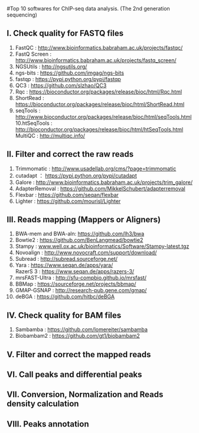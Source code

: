 #Top 10 softwares for ChIP-seq data analysis. (The 2nd generation sequencing)
             
## I. Check quality for FASTQ files
  1. FastQC : http://www.bioinformatics.babraham.ac.uk/projects/fastqc/              
  2. FastQ Screen : http://www.bioinformatics.babraham.ac.uk/projects/fastq_screen/                  
  3. NGSUtils : http://ngsutils.org/          
  4. ngs-bits : https://github.com/imgag/ngs-bits                   
  5. fastqp : https://pypi.python.org/pypi/fastqp            
  6. QC3 : https://github.com/slzhao/QC3                      
  7. Rqc : https://bioconductor.org/packages/release/bioc/html/Rqc.html               
  8. ShortRead : https://bioconductor.org/packages/release/bioc/html/ShortRead.html              
  9. seqTools : http://www.bioconductor.org/packages/release/bioc/html/seqTools.html     
  10.htSeqTools : http://bioconductor.org/packages/release/bioc/html/htSeqTools.html                                        
  MultiQC : http://multiqc.info/ 
                          
## II. Filter and correct the raw reads
  1. Trimmomatic : http://www.usadellab.org/cms/?page=trimmomatic     
  2. cutadapt ： https://pypi.python.org/pypi/cutadapt     
  3. Galore : http://www.bioinformatics.babraham.ac.uk/projects/trim_galore/         
  4. AdapterRemoval :  https://github.com/MikkelSchubert/adapterremoval              
  5. Flexbar : https://github.com/seqan/flexbar                   
  6. Lighter : https://github.com/mourisl/Lighter     
                                                                      
                  
## III. Reads mapping (Mappers or Aligners)
  1. BWA-mem and BWA-aln:    https://github.com/lh3/bwa        
  2. Bowtie2 :      https://github.com/BenLangmead/bowtie2   
  3. Stampy :   www.well.ox.ac.uk/bioinformatics/Software/Stampy-latest.tgz   
  4. Novoalign : http://www.novocraft.com/support/download/  
  5. Subread : http://subread.sourceforge.net/     
  6. Yara : https://www.seqan.de/apps/yara/       
     RazerS 3 : https://www.seqan.de/apps/razers-3/      
  7. mrsFAST-Ultra :  http://sfu-compbio.github.io/mrsfast/      
  8. BBMap : https://sourceforge.net/projects/bbmap/            
  9. GMAP-GSNAP : http://research-pub.gene.com/gmap/                 
  10. deBGA :  https://github.com/hitbc/deBGA                      
                                                      
## IV. Check quality for BAM files
1. Sambamba :  https://github.com/lomereiter/sambamba   
2. Biobambam2 : https://github.com/gt1/biobambam2                      

                     
## V. Filter and correct the mapped reads
                         
## VI. Call peaks and differential peaks
                     
## VII. Conversion, Normalization and Reads density calculation
                                  
## VIII. Peaks annotation   
                                        
